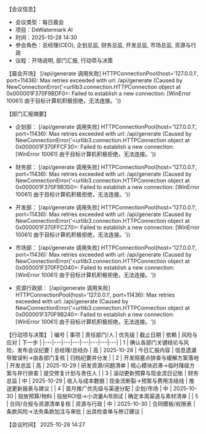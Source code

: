 【会议信息】
- 会议类型：每日晨会
- 项目：DeWatermark AI
- 时间：2025-10-28 14:30
- 参会角色：总经理(CEO), 企划总监, 财务总监, 开发总监, 市场总监, 资源与行政
- 议程：开场说明, 部门汇报, 行动项与决策

【晨会开场】
[/api/generate 调用失败] HTTPConnectionPool(host='127.0.0.1', port=11436): Max retries exceeded with url: /api/generate (Caused by NewConnectionError('<urllib3.connection.HTTPConnection object at 0x000001F370F9BDF0>: Failed to establish a new connection: [WinError 10061] 由于目标计算机积极拒绝，无法连接。'))

【部门汇报摘要】
- 企划部：
[/api/generate 调用失败] HTTPConnectionPool(host='127.0.0.1', port=11436): Max retries exceeded with url: /api/generate (Caused by NewConnectionError('<urllib3.connection.HTTPConnection object at 0x000001F370FFCF30>: Failed to establish a new connection: [WinError 10061] 由于目标计算机积极拒绝，无法连接。'))

- 财务部：
[/api/generate 调用失败] HTTPConnectionPool(host='127.0.0.1', port=11436): Max retries exceeded with url: /api/generate (Caused by NewConnectionError('<urllib3.connection.HTTPConnection object at 0x000001F370F9B350>: Failed to establish a new connection: [WinError 10061] 由于目标计算机积极拒绝，无法连接。'))

- 开发部：
[/api/generate 调用失败] HTTPConnectionPool(host='127.0.0.1', port=11436): Max retries exceeded with url: /api/generate (Caused by NewConnectionError('<urllib3.connection.HTTPConnection object at 0x000001F370FFC270>: Failed to establish a new connection: [WinError 10061] 由于目标计算机积极拒绝，无法连接。'))

- 市场部：
[/api/generate 调用失败] HTTPConnectionPool(host='127.0.0.1', port=11436): Max retries exceeded with url: /api/generate (Caused by NewConnectionError('<urllib3.connection.HTTPConnection object at 0x000001F370FFD040>: Failed to establish a new connection: [WinError 10061] 由于目标计算机积极拒绝，无法连接。'))

- 资源行政部：
[/api/generate 调用失败] HTTPConnectionPool(host='127.0.0.1', port=11436): Max retries exceeded with url: /api/generate (Caused by NewConnectionError('<urllib3.connection.HTTPConnection object at 0x000001F370F9B240>: Failed to establish a new connection: [WinError 10061] 由于目标计算机积极拒绝，无法连接。'))


【行动项与决策】
| 编号 | 事项 | 责任部门/人 | 优先级 | 截止日期 | 依赖 | 风险与应对 | 下一步 |
|---|---|---|---|---|---|---|---|
| 1 | 确认各部门关键结论与风险，发布会议纪要 | 总经理/总经办 | 高 | 2025-10-28 | 今日汇报内容 | 信息遗漏导致误判→由各部门复核 | 归档纪要并分发 |
| 2 | 开发阻塞点排查与缓解方案落地 | 开发总监 | 高 | 2025-10-29 | 研发资源/问题清单 | 核心模块迟滞→临时降级方案与并行排查 | 提交修复计划与责任人 |
| 3 | 滚动更新预算与现金流日记账 | 财务总监 | 中 | 2025-10-29 | 收入与成本数据 | 现金流断裂→预案与费用冻结线 | 推送更新报表与建议 |
| 4 | 首月推广优先级与渠道分配 | 企划/市场 | 中 | 2025-10-30 | 投放预算/物料 | 投放ROI低→小流量A/B测试 | 确定本周渠道与素材清单 |
| 5 | 合同/合规与资源清单复核 | 资源与行政 | 中 | 2025-10-30 | 合同模板/权限表 | 条款风险→法务条款加注与审批 | 出具检查单与修订建议 |

【会议时间】
2025-10-28 14:27